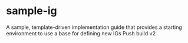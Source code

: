 # sample-ig
A sample, template-driven implementation guide that provides a starting environment to use a base for defining new IGs
Push build v2
        

